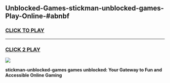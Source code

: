 
## Unblocked-Games-stickman-unblocked-games-Play-Online-#abnbf
<h3>
<a href="https://premium.freeplayer.one?title=stickman-unblocked-games&ref=27F">CLICK TO PLAY</a></h3>
<hr>

<h3>
<a href="https://premium.freeplayer.one?title=stickman-unblocked-games&ref=27F">CLICK 2 PLAY</a>
  
</h3>

<a href="https://premium.freeplayer.one?title=stickman-unblocked-games&ref=27F"><img src="https://clearcache.store/games.png"></a>


**stickman-unblocked-games games unblocked: Your Gateway to Fun and Accessible Online Gaming**
